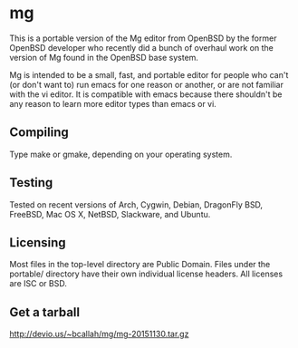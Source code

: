 mg
==
This is a portable version of the Mg editor from OpenBSD by the former
OpenBSD developer who recently did a bunch of overhaul work on the
version of Mg found in the OpenBSD base system.

Mg is intended to be a small, fast, and portable editor for people who
can't (or don't want to) run emacs for one reason or another, or are not
familiar with the vi editor.  It is compatible with emacs because there
shouldn't be any reason to learn more editor types than emacs or vi.

Compiling
---------
Type make or gmake, depending on your operating system.

Testing
-------
Tested on recent versions of Arch, Cygwin, Debian, DragonFly BSD, FreeBSD,
Mac OS X, NetBSD, Slackware, and Ubuntu.

Licensing
---------
Most files in the top-level directory are Public Domain. Files under the
portable/ directory have their own individual license headers.
All licenses are ISC or BSD.

Get a tarball
-------------
http://devio.us/~bcallah/mg/mg-20151130.tar.gz
